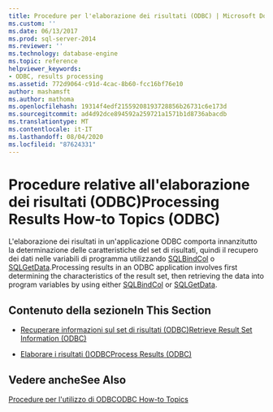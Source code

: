 ```yaml
---
title: Procedure per l'elaborazione dei risultati (ODBC) | Microsoft Docs
ms.custom: ''
ms.date: 06/13/2017
ms.prod: sql-server-2014
ms.reviewer: ''
ms.technology: database-engine
ms.topic: reference
helpviewer_keywords:
- ODBC, results processing
ms.assetid: 772d9064-c91d-4cac-8b60-fcc16bf76e10
author: mashamsft
ms.author: mathoma
ms.openlocfilehash: 19314f4edf21559208193728856b26731c6e173d
ms.sourcegitcommit: ad4d92dce894592a259721a1571b1d8736abacdb
ms.translationtype: MT
ms.contentlocale: it-IT
ms.lasthandoff: 08/04/2020
ms.locfileid: "87624331"
---
```

# <a name="processing-results-how-to-topics-odbc"></a><span data-ttu-id="753c2-102">Procedure relative all'elaborazione dei risultati (ODBC)</span><span class="sxs-lookup"><span data-stu-id="753c2-102">Processing Results How-to Topics (ODBC)</span></span>
  <span data-ttu-id="753c2-103">L'elaborazione dei risultati in un'applicazione ODBC comporta innanzitutto la determinazione delle caratteristiche del set di risultati, quindi il recupero dei dati nelle variabili di programma utilizzando [SQLBindCol](../../relational-databases/native-client-odbc-api/sqlbindcol.md) o [SQLGetData](../../relational-databases/native-client-odbc-api/sqlgetdata.md).</span><span class="sxs-lookup"><span data-stu-id="753c2-103">Processing results in an ODBC application involves first determining the characteristics of the result set, then retrieving the data into program variables by using either [SQLBindCol](../../relational-databases/native-client-odbc-api/sqlbindcol.md) or [SQLGetData](../../relational-databases/native-client-odbc-api/sqlgetdata.md).</span></span>  
  
## <a name="in-this-section"></a><span data-ttu-id="753c2-104">Contenuto della sezione</span><span class="sxs-lookup"><span data-stu-id="753c2-104">In This Section</span></span>  
  
-   [<span data-ttu-id="753c2-105">Recuperare informazioni sul set di risultati &#40;ODBC&#41;</span><span class="sxs-lookup"><span data-stu-id="753c2-105">Retrieve Result Set Information &#40;ODBC&#41;</span></span>](../../relational-databases/native-client-odbc-how-to/processing-results-retrieve-result-set-information.md)  
  
-   [<span data-ttu-id="753c2-106">Elaborare i risultati &#40;&#41;ODBC</span><span class="sxs-lookup"><span data-stu-id="753c2-106">Process Results &#40;ODBC&#41;</span></span>](../../relational-databases/native-client-odbc-how-to/processing-results-process-results.md)  
  
## <a name="see-also"></a><span data-ttu-id="753c2-107">Vedere anche</span><span class="sxs-lookup"><span data-stu-id="753c2-107">See Also</span></span>  
 [<span data-ttu-id="753c2-108">Procedure per l'utilizzo di ODBC</span><span class="sxs-lookup"><span data-stu-id="753c2-108">ODBC How-to Topics</span></span>](../../relational-databases/native-client-odbc-how-to/odbc-how-to-topics.md)  
  
  
